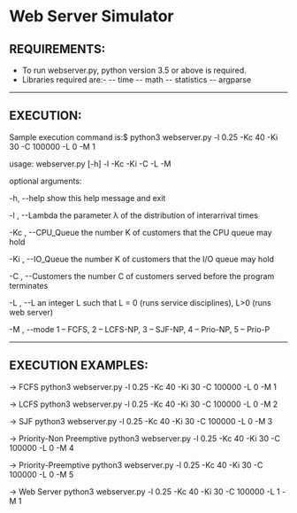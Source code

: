 # Web Server Simulator
## REQUIREMENTS:

- To run webserver.py, python version 3.5 or above is required.
- Libraries required are:-
-- time
-- math
-- statistics
-- argparse


--------------------------------
## EXECUTION:

Sample execution command is:$ python3 webserver.py -l 0.25 -Kc 40 -Ki 30 -C 100000 -L 0 -M 1

usage: webserver.py [-h] -l  -Kc  -Ki  -C  -L  -M

optional arguments:

  -h, --help          show this help message and exit

  -l , --Lambda       the parameter λ of the distribution of interarrival times
  
  -Kc , --CPU_Queue   the number K of customers that the CPU queue may hold
  
  -Ki , --IO_Queue    the number K of customers that the I/O queue may hold
  
  -C , --Customers    the number C of customers served before the program terminates
  
  -L , --L            an integer L such that L = 0 (runs service disciplines), L>0 (runs web server)
  
  -M , --mode         1 – FCFS, 2 – LCFS-NP, 3 – SJF-NP, 4 – Prio-NP, 5 – Prio-P


--------------------------------
## EXECUTION EXAMPLES:

-> FCFS
python3 webserver.py -l 0.25 -Kc 40 -Ki 30 -C 100000 -L 0 -M 1

-> LCFS
python3 webserver.py -l 0.25 -Kc 40 -Ki 30 -C 100000 -L 0 -M 2

-> SJF
python3 webserver.py -l 0.25 -Kc 40 -Ki 30 -C 100000 -L 0 -M 3

-> Priority-Non Preemptive
python3 webserver.py -l 0.25 -Kc 40 -Ki 30 -C 100000 -L 0 -M 4

-> Priority-Preemptive
python3 webserver.py -l 0.25 -Kc 40 -Ki 30 -C 100000 -L 0 -M 5


-> Web Server
python3 webserver.py -l 0.25 -Kc 40 -Ki 30 -C 100000 -L 1 -M 1
